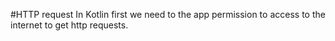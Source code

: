
#HTTP request In Kotlin
first we need to the app permission to access to the internet to get http requests.
